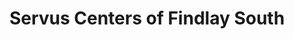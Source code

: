 ---
title: "Servus Centers of Findlay South"
url: /findlay/servus-centers-of-findlay-south/
shop: Einkaufszentrum
---